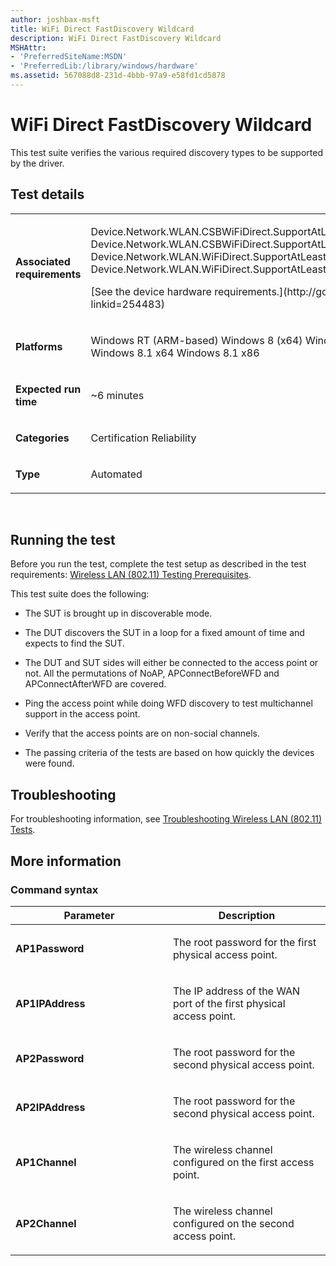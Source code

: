 ```yaml
---
author: joshbax-msft
title: WiFi Direct FastDiscovery Wildcard
description: WiFi Direct FastDiscovery Wildcard
MSHAttr:
- 'PreferredSiteName:MSDN'
- 'PreferredLib:/library/windows/hardware'
ms.assetid: 567088d8-231d-4bbb-97a9-e58fd1cd5878
---
```


# WiFi Direct FastDiscovery Wildcard


This test suite verifies the various required discovery types to be supported by the driver.

## Test details


<table>
<colgroup>
<col width="50%" />
<col width="50%" />
</colgroup>
<tbody>
<tr class="odd">
<td><p><strong>Associated requirements</strong></p></td>
<td><p>Device.Network.WLAN.CSBWiFiDirect.SupportAtLeast2WiFiDirectPortsConcurrently Device.Network.WLAN.CSBWiFiDirect.SupportAtLeast4Clients Device.Network.WLAN.WiFiDirect.SupportAtLeast2WiFiDirectPortsConcurrently Device.Network.WLAN.WiFiDirect.SupportAtLeast4Clients</p>
<p>[See the device hardware requirements.](http://go.microsoft.com/fwlink/p/?linkid=254483)</p></td>
</tr>
<tr class="even">
<td><p><strong>Platforms</strong></p></td>
<td><p>Windows RT (ARM-based) Windows 8 (x64) Windows 8 (x86) Windows RT 8.1 Windows 8.1 x64 Windows 8.1 x86</p></td>
</tr>
<tr class="odd">
<td><p><strong>Expected run time</strong></p></td>
<td><p>~6 minutes</p></td>
</tr>
<tr class="even">
<td><p><strong>Categories</strong></p></td>
<td><p>Certification Reliability</p></td>
</tr>
<tr class="odd">
<td><p><strong>Type</strong></p></td>
<td><p>Automated</p></td>
</tr>
</tbody>
</table>

 

## Running the test


Before you run the test, complete the test setup as described in the test requirements: [Wireless LAN (802.11) Testing Prerequisites](wireless-lan--80211--testing-prerequisites.md).

This test suite does the following:

-   The SUT is brought up in discoverable mode.

-   The DUT discovers the SUT in a loop for a fixed amount of time and expects to find the SUT.

-   The DUT and SUT sides will either be connected to the access point or not. All the permutations of NoAP, APConnectBeforeWFD and APConnectAfterWFD are covered.

-   Ping the access point while doing WFD discovery to test multichannel support in the access point.

-   Verify that the access points are on non-social channels.

-   The passing criteria of the tests are based on how quickly the devices were found.

## Troubleshooting


For troubleshooting information, see [Troubleshooting Wireless LAN (802.11) Tests](troubleshooting-wireless-lan--80211--tests.md).

## More information


### Command syntax

<table>
<colgroup>
<col width="50%" />
<col width="50%" />
</colgroup>
<thead>
<tr class="header">
<th>Parameter</th>
<th>Description</th>
</tr>
</thead>
<tbody>
<tr class="odd">
<td><p><strong>AP1Password</strong></p></td>
<td><p>The root password for the first physical access point.</p></td>
</tr>
<tr class="even">
<td><p><strong>AP1IPAddress</strong></p></td>
<td><p>The IP address of the WAN port of the first physical access point.</p></td>
</tr>
<tr class="odd">
<td><p><strong>AP2Password</strong></p></td>
<td><p>The root password for the second physical access point.</p></td>
</tr>
<tr class="even">
<td><p><strong>AP2IPAddress</strong></p></td>
<td><p>The root password for the second physical access point.</p></td>
</tr>
<tr class="odd">
<td><p><strong>AP1Channel</strong></p></td>
<td><p>The wireless channel configured on the first access point.</p></td>
</tr>
<tr class="even">
<td><p><strong>AP2Channel</strong></p></td>
<td><p>The wireless channel configured on the second access point.</p></td>
</tr>
</tbody>
</table>

 

 

 






